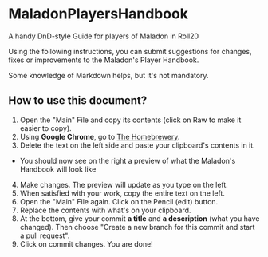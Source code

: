 # MaladonPlayersHandbook
A handy DnD-style Guide for players of Maladon in Roll20

Using the following instructions, you can submit suggestions for changes, fixes or improvements to the Maladon's Player Handbook.

Some knowledge of Markdown helps, but it's not mandatory.

## How to use this document?

1. Open the "Main" File and copy its contents (click on Raw to make it easier to copy).
2. Using **Google Chrome**, go to [The Homebrewery](http://homebrewery.naturalcrit.com).
3. Delete the text on the left side and paste your clipboard's contents in it. 
 - You should now see on the right a preview of what the Maladon's Handbook will look like
4. Make changes. The preview will update as you type on the left.
5. When satisfied with your work, copy the entire text on the left.
6. Open the "Main" File again. Click on the Pencil (edit) button.
7. Replace the contents with what's on your clipboard.
8. At the bottom, give your commit **a title** and **a description** (what you have changed). Then choose "Create a new branch for this commit and start a pull request".
9. Click on commit changes. 
You are done!

